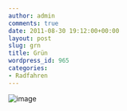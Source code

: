 ```yaml
---
author: admin
comments: true
date: 2011-08-30 19:12:00+00:00
layout: post
slug: grn
title: Grün
wordpress_id: 965
categories:
- Radfahren
---
```


![image](http://andydunkel.net/assets/uploads/2011/08/image25.png)
